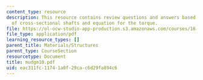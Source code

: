 ```yaml
---
content_type: resource
description: This resource contains review questions and answers based on torsion
  of cross-sectional shafts and equation for the torque.
file: https://ol-ocw-studio-app-production.s3.amazonaws.com/courses/16-01-unified-engineering-i-ii-iii-iv-fall-2005-spring-2006/eac311fc11741a0f29cac6d29fa894c6_mudgm10.pdf
file_type: application/pdf
learning_resource_types: []
parent_title: Materials/Structures
parent_type: CourseSection
resourcetype: Document
title: mudgm10.pdf
uid: eac311fc-1174-1a0f-29ca-c6d29fa894c6
---
```

